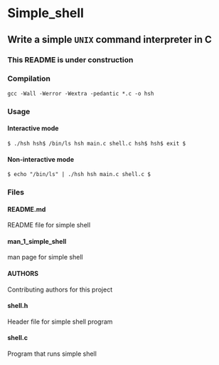 # Simple_shell

## Write a simple `UNIX` command interpreter in C

### This README is under construction

### Compilation

`gcc -Wall -Werror -Wextra -pedantic *.c -o hsh`

### Usage

#### Interactive mode
`$ ./hsh
hsh$ /bin/ls
hsh main.c shell.c
hsh$
hsh$ exit
$ `

#### Non-interactive mode
`$ echo "/bin/ls" | ./hsh
hsh main.c shell.c
$`

### Files

#### README.md
README file for simple shell

#### man_1_simple_shell
man page for simple shell

#### AUTHORS
Contributing authors for this project

#### shell.h
Header file for simple shell program

#### shell.c
Program that runs simple shell

